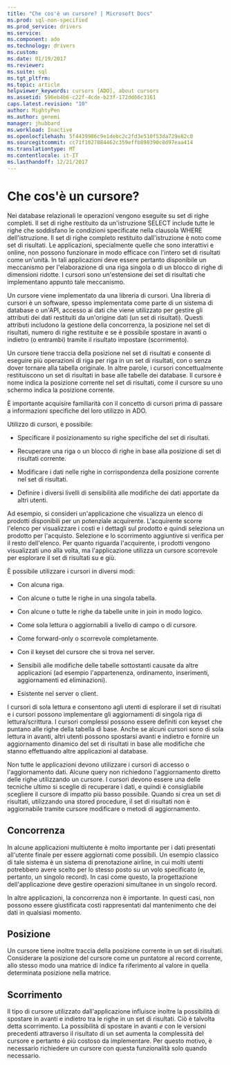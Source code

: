 ```yaml
---
title: "Che cos'è un cursore? | Microsoft Docs"
ms.prod: sql-non-specified
ms.prod_service: drivers
ms.service: 
ms.component: ado
ms.technology: drivers
ms.custom: 
ms.date: 01/19/2017
ms.reviewer: 
ms.suite: sql
ms.tgt_pltfrm: 
ms.topic: article
helpviewer_keywords: cursors [ADO], about cursors
ms.assetid: 596eb4b6-c22f-4cde-b23f-172dd66c3161
caps.latest.revision: "10"
author: MightyPen
ms.author: genemi
manager: jhubbard
ms.workload: Inactive
ms.openlocfilehash: 5f4439986c9e1debc2c2fd3e510f53da729e82c0
ms.sourcegitcommit: cc71f1027884462c359effb898390c8d97eaa414
ms.translationtype: MT
ms.contentlocale: it-IT
ms.lasthandoff: 12/21/2017
---
```

# <a name="what-is-a-cursor"></a>Che cos'è un cursore?
Nei database relazionali le operazioni vengono eseguite su set di righe completi. Il set di righe restituito da un'istruzione SELECT include tutte le righe che soddisfano le condizioni specificate nella clausola WHERE dell'istruzione. Il set di righe completo restituito dall'istruzione è noto come set di risultati. Le applicazioni, specialmente quelle che sono interattivi e online, non possono funzionare in modo efficace con l'intero set di risultati come un'unità. In tali applicazioni deve essere pertanto disponibile un meccanismo per l'elaborazione di una riga singola o di un blocco di righe di dimensioni ridotte. I cursori sono un'estensione dei set di risultati che implementano appunto tale meccanismo.  
  
 Un cursore viene implementato da una libreria di cursori. Una libreria di cursori è un software, spesso implementata come parte di un sistema di database o un'API, accesso ai dati che viene utilizzato per gestire gli attributi dei dati restituiti da un'origine dati (un set di risultati). Questi attributi includono la gestione della concorrenza, la posizione nel set di risultati, numero di righe restituite e se è possibile spostare in avanti o indietro (o entrambi) tramite il risultato impostare (scorrimento).  
  
 Un cursore tiene traccia della posizione nel set di risultati e consente di eseguire più operazioni di riga per riga in un set di risultati, con o senza dover tornare alla tabella originale. In altre parole, i cursori concettualmente restituiscono un set di risultati in base alle tabelle dei database. Il cursore è nome indica la posizione corrente nel set di risultati, come il cursore su uno schermo indica la posizione corrente.  
  
 È importante acquisire familiarità con il concetto di cursori prima di passare a informazioni specifiche del loro utilizzo in ADO.  
  
 Utilizzo di cursori, è possibile:  
  
-   Specificare il posizionamento su righe specifiche del set di risultati.  
  
-   Recuperare una riga o un blocco di righe in base alla posizione di set di risultati corrente.  
  
-   Modificare i dati nelle righe in corrispondenza della posizione corrente nel set di risultati.  
  
-   Definire i diversi livelli di sensibilità alle modifiche dei dati apportate da altri utenti.  
  
 Ad esempio, si consideri un'applicazione che visualizza un elenco di prodotti disponibili per un potenziale acquirente. L'acquirente scorre l'elenco per visualizzare i costi e i dettagli sul prodotto e quindi seleziona un prodotto per l'acquisto. Selezione e lo scorrimento aggiuntive si verifica per il resto dell'elenco. Per quanto riguarda l'acquirente, i prodotti vengono visualizzati uno alla volta, ma l'applicazione utilizza un cursore scorrevole per esplorare il set di risultati su e giù.  
  
 È possibile utilizzare i cursori in diversi modi:  
  
-   Con alcuna riga.  
  
-   Con alcune o tutte le righe in una singola tabella.  
  
-   Con alcune o tutte le righe da tabelle unite in join in modo logico.  
  
-   Come sola lettura o aggiornabili a livello di campo o di cursore.  
  
-   Come forward-only o scorrevole completamente.  
  
-   Con il keyset del cursore che si trova nel server.  
  
-   Sensibili alle modifiche delle tabelle sottostanti causate da altre applicazioni (ad esempio l'appartenenza, ordinamento, inserimenti, aggiornamenti ed eliminazioni).  
  
-   Esistente nel server o client.  
  
 I cursori di sola lettura e consentono agli utenti di esplorare il set di risultati e i cursori possono implementare gli aggiornamenti di singola riga di lettura/scrittura. I cursori complessi possono essere definiti con keyset che puntano alle righe della tabella di base. Anche se alcuni cursori sono di sola lettura in avanti, altri utenti possono spostarsi avanti e indietro e fornire un aggiornamento dinamico del set di risultati in base alle modifiche che stanno effettuando altre applicazioni al database.  
  
 Non tutte le applicazioni devono utilizzare i cursori di accesso o l'aggiornamento dati. Alcune query non richiedono l'aggiornamento diretto delle righe utilizzando un cursore. I cursori devono essere una delle tecniche ultimo si sceglie di recuperare i dati, e quindi è consigliabile scegliere il cursore di impatto più basso possibile. Quando si crea un set di risultati, utilizzando una stored procedure, il set di risultati non è aggiornabile tramite cursore modificare o metodi di aggiornamento.  
  
## <a name="concurrency"></a>Concorrenza  
 In alcune applicazioni multiutente è molto importante per i dati presentati all'utente finale per essere aggiornati come possibili. Un esempio classico di tale sistema è un sistema di prenotazione airline, in cui molti utenti potrebbero avere scelto per lo stesso posto su un volo specificato (e, pertanto, un singolo record). In casi come questo, la progettazione dell'applicazione deve gestire operazioni simultanee in un singolo record.  
  
 In altre applicazioni, la concorrenza non è importante. In questi casi, non possono essere giustificata costi rappresentati dal mantenimento che dei dati in qualsiasi momento.  
  
## <a name="position"></a>Posizione  
 Un cursore tiene inoltre traccia della posizione corrente in un set di risultati. Considerare la posizione del cursore come un puntatore al record corrente, allo stesso modo una matrice di indice fa riferimento al valore in quella determinata posizione nella matrice.  
  
## <a name="scrollability"></a>Scorrimento  
 Il tipo di cursore utilizzato dall'applicazione influisce inoltre la possibilità di spostare in avanti e indietro tra le righe in un set di risultati. Ciò è talvolta detta scorrimento. La possibilità di spostare in avanti *e* con le versioni precedenti attraverso il risultato di un set aumenta la complessità del cursore e pertanto è più costoso da implementare. Per questo motivo, è necessario richiedere un cursore con questa funzionalità solo quando necessario.
